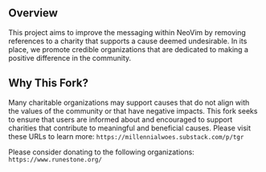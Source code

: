 ## Overview

This project aims to improve the messaging within NeoVim by removing references to a charity that supports a cause deemed undesirable. In its place, we promote credible organizations that are dedicated to making a positive difference in the community.

## Why This Fork?

Many charitable organizations may support causes that do not align with the values of the community or that have negative impacts. This fork seeks to ensure that users are informed about and encouraged to support charities that contribute to meaningful and beneficial causes.
Please visit these URLs to learn more:
`https://millennialwoes.substack.com/p/tgr`
      
Please consider donating to the following organizations:
`https://www.runestone.org/`
